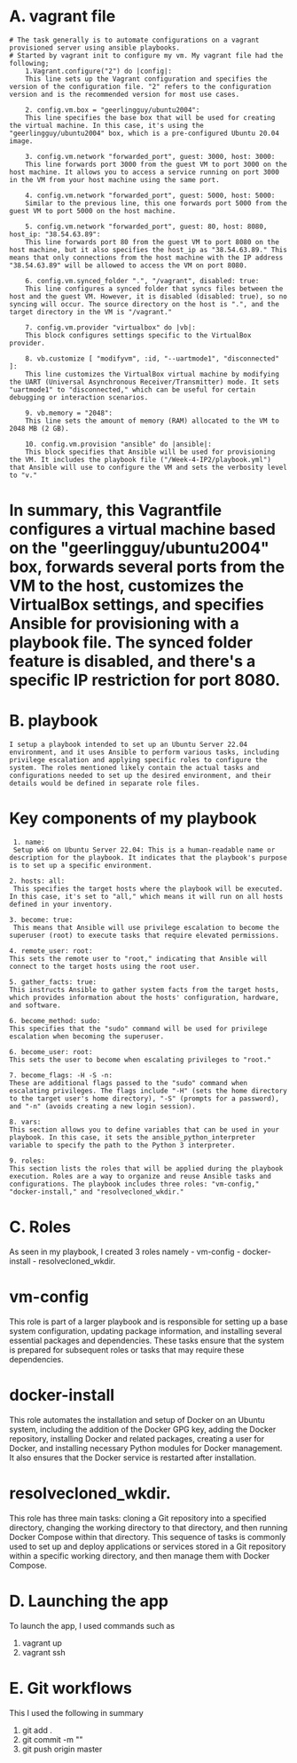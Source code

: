 # A. vagrant file
    # The task generally is to automate configurations on a vagrant provisioned server using ansible playbooks.
    # Started by vagrant init to configure my vm. My vagrant file had the following; 
        1.Vagrant.configure("2") do |config|: 
        This line sets up the Vagrant configuration and specifies the  version of the configuration file. "2" refers to the configuration version and is the recommended version for most use cases.

        2. config.vm.box = "geerlingguy/ubuntu2004": 
        This line specifies the base box that will be used for creating the virtual machine. In this case, it's using the "geerlingguy/ubuntu2004" box, which is a pre-configured Ubuntu 20.04 image.

        3. config.vm.network "forwarded_port", guest: 3000, host: 3000:
        This line forwards port 3000 from the guest VM to port 3000 on the host machine. It allows you to access a service running on port 3000 in the VM from your host machine using the same port.

        4. config.vm.network "forwarded_port", guest: 5000, host: 5000: 
        Similar to the previous line, this one forwards port 5000 from the guest VM to port 5000 on the host machine.

        5. config.vm.network "forwarded_port", guest: 80, host: 8080, host_ip: "38.54.63.89": 
        This line forwards port 80 from the guest VM to port 8080 on the host machine, but it also specifies the host_ip as "38.54.63.89." This means that only connections from the host machine with the IP address "38.54.63.89" will be allowed to access the VM on port 8080.

        6. config.vm.synced_folder ".", "/vagrant", disabled: true: 
        This line configures a synced folder that syncs files between the host and the guest VM. However, it is disabled (disabled: true), so no syncing will occur. The source directory on the host is ".", and the target directory in the VM is "/vagrant."

        7. config.vm.provider "virtualbox" do |vb|: 
        This block configures settings specific to the VirtualBox provider.

        8. vb.customize [ "modifyvm", :id, "--uartmode1", "disconnected" ]:
        This line customizes the VirtualBox virtual machine by modifying the UART (Universal Asynchronous Receiver/Transmitter) mode. It sets "uartmode1" to "disconnected," which can be useful for certain debugging or interaction scenarios.

        9. vb.memory = "2048": 
        This line sets the amount of memory (RAM) allocated to the VM to 2048 MB (2 GB).

        10. config.vm.provision "ansible" do |ansible|: 
        This block specifies that Ansible will be used for provisioning the VM. It includes the playbook file ("/Week-4-IP2/playbook.yml") that Ansible will use to configure the VM and sets the verbosity level to "v."
 # In summary, this Vagrantfile configures a virtual machine based on the "geerlingguy/ubuntu2004" box, forwards several ports from the VM to the host, customizes the VirtualBox settings, and specifies Ansible for provisioning with a playbook file. The synced folder feature is disabled, and there's a specific IP restriction for port 8080.

# B. playbook
    I setup a playbook intended to set up an Ubuntu Server 22.04 environment, and it uses Ansible to perform various tasks, including privilege escalation and applying specific roles to configure the system. The roles mentioned likely contain the actual tasks and configurations needed to set up the desired environment, and their details would be defined in separate role files.
 # Key components of my playbook
     1. name: 
     Setup wk6 on Ubuntu Server 22.04: This is a human-readable name or description for the playbook. It indicates that the playbook's purpose is to set up a specific environment.

    2. hosts: all:
     This specifies the target hosts where the playbook will be executed. In this case, it's set to "all," which means it will run on all hosts defined in your inventory.

    3. become: true:
     This means that Ansible will use privilege escalation to become the superuser (root) to execute tasks that require elevated permissions.

    4. remote_user: root: 
    This sets the remote user to "root," indicating that Ansible will connect to the target hosts using the root user.

    5. gather_facts: true: 
    This instructs Ansible to gather system facts from the target hosts, which provides information about the hosts' configuration, hardware, and software.

    6. become_method: sudo: 
    This specifies that the "sudo" command will be used for privilege escalation when becoming the superuser.

    6. become_user: root: 
    This sets the user to become when escalating privileges to "root."

    7. become_flags: -H -S -n: 
    These are additional flags passed to the "sudo" command when escalating privileges. The flags include "-H" (sets the home directory to the target user's home directory), "-S" (prompts for a password), and "-n" (avoids creating a new login session).

    8. vars: 
    This section allows you to define variables that can be used in your playbook. In this case, it sets the ansible_python_interpreter variable to specify the path to the Python 3 interpreter.

    9. roles: 
    This section lists the roles that will be applied during the playbook execution. Roles are a way to organize and reuse Ansible tasks and configurations. The playbook includes three roles: "vm-config," "docker-install," and "resolvecloned_wkdir."

# C. Roles
   As seen in my playbook, I created 3 roles namely
    - vm-config
    - docker-install
    - resolvecloned_wkdir.
 # vm-config
  This role is part of a larger playbook and is responsible for setting up a base system configuration, updating package information, and installing several essential packages and dependencies. These tasks ensure that the system is prepared for subsequent roles or tasks that may require these dependencies.
 # docker-install
  This role automates the installation and setup of Docker on an Ubuntu system, including the addition of the Docker GPG key, adding the Docker repository, installing Docker and related packages, creating a user for Docker, and installing necessary Python modules for Docker management. It also ensures that the Docker service is restarted after installation.
 # resolvecloned_wkdir.
 This role has three main tasks: cloning a Git repository into a specified directory, changing the working directory to that directory, and then running Docker Compose within that directory. This sequence of tasks is commonly used to set up and deploy applications or services stored in a Git repository within a specific working directory, and then manage them with Docker Compose.

 # D. Launching the app
 To launch the app, I used commands such as
  1. vagrant up
  2. vagrant ssh

# E. Git workflows
  This I used the following in summary
  1. git add .
  2. git commit -m ""
  3. git push origin master

